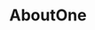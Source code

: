 <!-- generated by markdown-notes-tree -->

# AboutOne

<!-- optional markdown-notes-tree directory description starts here -->

<!-- optional markdown-notes-tree directory description ends here -->


